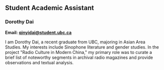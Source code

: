 ## Student Academic Assistant

### Dorothy Dai

**Email: <qinyidai@student.ubc.ca>**

I am Dorothy Dai, a recent graduate from UBC, majoring in Asian Area Studies. My interests include Sinophone literature and gender studies. In the project "Radio Culture in Modern China," my primary role was to curate a brief list of noteworthy segments in archival radio magazines and provide observations and textual analysis.
